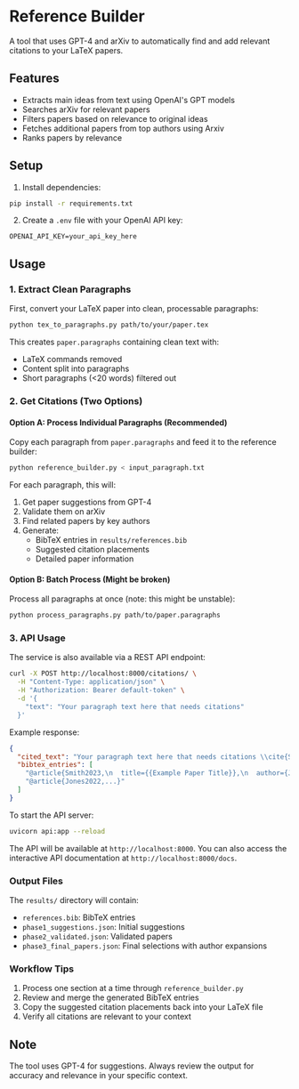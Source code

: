# Reference Builder

A tool that uses GPT-4 and arXiv to automatically find and add relevant citations to your LaTeX papers.

## Features

- Extracts main ideas from text using OpenAI's GPT models
- Searches arXiv for relevant papers
- Filters papers based on relevance to original ideas
- Fetches additional papers from top authors using Arxiv
- Ranks papers by relevance

## Setup

1. Install dependencies:
```bash
pip install -r requirements.txt
```

2. Create a `.env` file with your OpenAI API key:
```
OPENAI_API_KEY=your_api_key_here
```

## Usage

### 1. Extract Clean Paragraphs

First, convert your LaTeX paper into clean, processable paragraphs:

```bash
python tex_to_paragraphs.py path/to/your/paper.tex
```

This creates `paper.paragraphs` containing clean text with:
- LaTeX commands removed
- Content split into paragraphs
- Short paragraphs (<20 words) filtered out

### 2. Get Citations (Two Options)

#### Option A: Process Individual Paragraphs (Recommended)

Copy each paragraph from `paper.paragraphs` and feed it to the reference builder:

```bash
python reference_builder.py < input_paragraph.txt
```

For each paragraph, this will:
1. Get paper suggestions from GPT-4
2. Validate them on arXiv
3. Find related papers by key authors
4. Generate:
   - BibTeX entries in `results/references.bib`
   - Suggested citation placements
   - Detailed paper information

#### Option B: Batch Process (Might be broken)

Process all paragraphs at once (note: this might be unstable):

```bash
python process_paragraphs.py path/to/paper.paragraphs
```

### 3. API Usage

The service is also available via a REST API endpoint:

```bash
curl -X POST http://localhost:8000/citations/ \
  -H "Content-Type: application/json" \
  -H "Authorization: Bearer default-token" \
  -d '{
    "text": "Your paragraph text here that needs citations"
  }'
```

Example response:

```json
{
  "cited_text": "Your paragraph text here that needs citations \\cite{Smith2023,Jones2022}",
  "bibtex_entries": [
    "@article{Smith2023,\n  title={{Example Paper Title}},\n  author={John Smith},\n  year={2023},\n  eprint={2301.00000},\n  archivePrefix={arXiv},\n  primaryClass={cs.CR},\n  url={https://arxiv.org/abs/2301.00000}\n}",
    "@article{Jones2022,...}"
  ]
}
```

To start the API server:

```bash
uvicorn api:app --reload
```

The API will be available at `http://localhost:8000`. You can also access the interactive API documentation at `http://localhost:8000/docs`.

### Output Files

The `results/` directory will contain:
- `references.bib`: BibTeX entries
- `phase1_suggestions.json`: Initial suggestions
- `phase2_validated.json`: Validated papers
- `phase3_final_papers.json`: Final selections with author expansions

### Workflow Tips

1. Process one section at a time through `reference_builder.py`
2. Review and merge the generated BibTeX entries
3. Copy the suggested citation placements back into your LaTeX file
4. Verify all citations are relevant to your context

## Note

The tool uses GPT-4 for suggestions. Always review the output for accuracy and relevance in your specific context.
